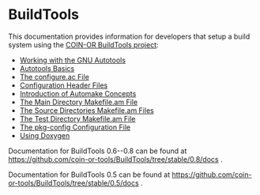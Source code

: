 # BuildTools

This documentation provides information for developers that setup a
build system using the [COIN-OR BuildTools project](https://github.com/coin-or-tools/BuildTools):

- [Working with the GNU Autotools](./autotools)
- [Autotools Basics](./autotools-intro)
- [The configure.ac File](./configure)
- [Configuration Header Files](./config-header)
- [Introduction of Automake Concepts](./automake-intro)
- [The Main Directory Makefile.am File](./make-main)
- [The Source Directories Makefile.am Files](./make-src)
- [The Test Directory Makefile.am File](./make-test)
- [The pkg-config Configuration File](./pcfile)
- [Using Doxygen](./doxygen)


Documentation for BuildTools 0.6--0.8 can be found at https://github.com/coin-or-tools/BuildTools/tree/stable/0.8/docs .

Documentation for BuildTools 0.5 can be found at https://github.com/coin-or-tools/BuildTools/tree/stable/0.5/docs .
